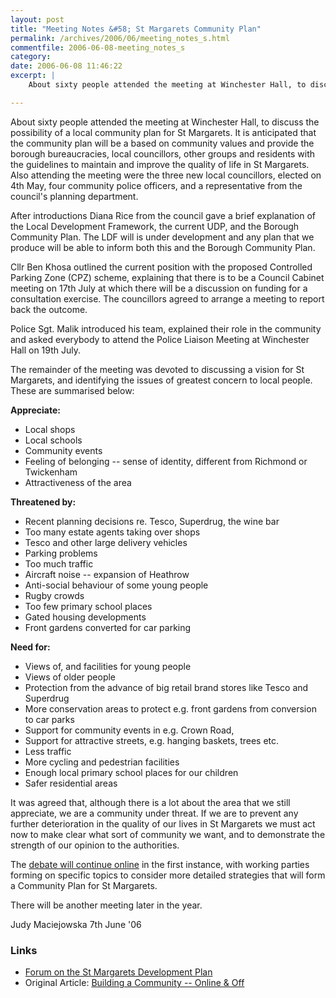 ```yaml
---
layout: post
title: "Meeting Notes &#58; St Margarets Community Plan"
permalink: /archives/2006/06/meeting_notes_s.html
commentfile: 2006-06-08-meeting_notes_s
category: 
date: 2006-06-08 11:46:22
excerpt: |
    About sixty people attended the meeting at Winchester Hall, to discuss the possibility of a local community plan for St Margarets. It is anticipated that the community plan will be a based on community values and provide the borough bureaucracies, local councillors, other groups and residents with the guidelines to maintain and improve the quality of life in St Margarets. Also attending the meeting were the three new local councillors, elected on 4th May, four community police officers, and a representative from the council's planning department.

---
```


About sixty people attended the meeting at Winchester Hall, to discuss the possibility of a local community plan for St Margarets. It is anticipated that the community plan will be a based on community values and provide the borough bureaucracies, local councillors, other groups and residents with the guidelines to maintain and improve the quality of life in St Margarets. Also attending the meeting were the three new local councillors, elected on 4th May, four community police officers, and a representative from the council's planning department.

After introductions Diana Rice from the council gave a brief explanation of the Local Development Framework, the current UDP, and the Borough Community Plan. The LDF will is under development and any plan that we produce will be able to inform both this and the Borough Community Plan.

Cllr Ben Khosa outlined the current position with the proposed Controlled Parking Zone (CPZ) scheme, explaining that there is to be a Council Cabinet meeting on 17th July at which there will be a discussion on funding for a consultation exercise. The councillors agreed to arrange a meeting to report back the outcome.

Police Sgt. Malik introduced his team, explained their role in the community and asked everybody to attend the Police Liaison Meeting at Winchester Hall on 19th July.

The remainder of the meeting was devoted to discussing a vision for St Margarets, and identifying the issues of greatest concern to local people. These are summarised below:

**Appreciate:**

-   Local shops
-   Local schools
-   Community events
-   Feeling of belonging -- sense of identity, different from Richmond or Twickenham
-   Attractiveness of the area

**Threatened by:**

-   Recent planning decisions re. Tesco, Superdrug, the wine bar
-   Too many estate agents taking over shops
-   Tesco and other large delivery vehicles
-   Parking problems
-   Too much traffic
-   Aircraft noise -- expansion of Heathrow
-   Anti-social behaviour of some young people
-   Rugby crowds
-   Too few primary school places
-   Gated housing developments
-   Front gardens converted for car parking

**Need for:**

-   Views of, and facilities for young people
-   Views of older people
-   Protection from the advance of big retail brand stores like Tesco and Superdrug
-   More conservation areas to protect e.g. front gardens from conversion to car parks
-   Support for community events in e.g. Crown Road,
-   Support for attractive streets, e.g. hanging baskets, trees etc.
-   Less traffic
-   More cycling and pedestrian facilities
-   Enough local primary school places for our children
-   Safer residential areas

It was agreed that, although there is a lot about the area that we still appreciate, we are a community under threat. If we are to prevent any further deterioration in the quality of our lives in St Margarets we must act now to make clear what sort of community we want, and to demonstrate the strength of our opinion to the authorities.

The [debate will continue online](/cgi-bin/yabb/YaBB.pl?board=LDF) in the first instance, with working parties forming on specific topics to consider more detailed strategies that will form a Community Plan for St Margarets.

There will be another meeting later in the year.

Judy Maciejowska
7th June '06

### Links

-   [Forum on the St Margarets Development Plan](/cgi-bin/yabb/YaBB.pl?board=LDF)
-   Original Article: [Building a Community -- Online & Off](/archives/2006/05/building_a_comm.html)
